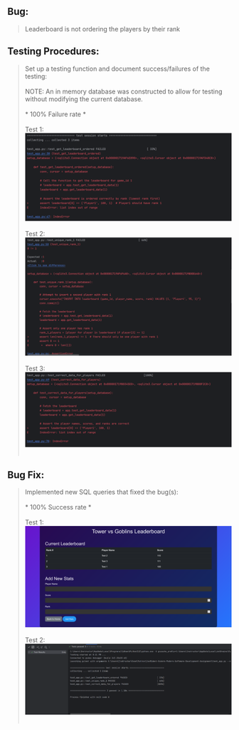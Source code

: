 ## Bug:

> Leaderboard is not ordering the players by their rank

## Testing Procedures:

> Set up a testing function and document success/failures of the testing:<br /><br />
> NOTE: An in memory database was constructed to allow for testing without modifying the current database.<br /><br />
>       * 100% Failure rate *<br /><br />
>       Test 1:<br /><img src="https://github.com/Cmalonzo1/Confident-Coders-Modern-Software-Development-Assignment/blob/master-testing/TestRun1-1.PNG"><br /><br />
>       Test 2:<br /><img src="https://github.com/Cmalonzo1/Confident-Coders-Modern-Software-Development-Assignment/blob/master-testing/TestRun1-2.PNG"><br /><br />
>       Test 3:<br /><img src="https://github.com/Cmalonzo1/Confident-Coders-Modern-Software-Development-Assignment/blob/master-testing/TestRun1-3.PNG"><br /><br />
> 

## Bug Fix:

> Implemented new SQL queries that fixed the bug(s):<br /><br />
>       * 100% Success rate *<br /><br />
>       Test 1:<br /><img src="https://github.com/Cmalonzo1/Confident-Coders-Modern-Software-Development-Assignment/blob/master-testing/TestFix1.png"><br /><br />
>       Test 2:<br /><img src="https://github.com/Cmalonzo1/Confident-Coders-Modern-Software-Development-Assignment/blob/master-testing/TestFix2.png"><br /><br />